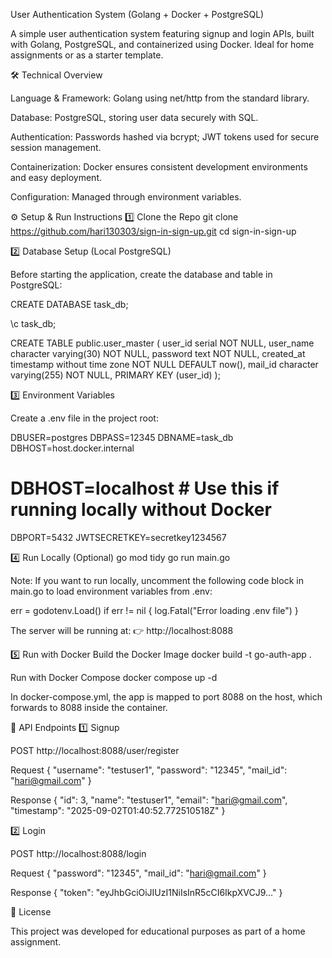 User Authentication System (Golang + Docker + PostgreSQL)

A simple user authentication system featuring signup and login APIs, built with Golang, PostgreSQL, and containerized using Docker.
Ideal for home assignments or as a starter template.

🛠 Technical Overview

Language & Framework: Golang using net/http from the standard library.

Database: PostgreSQL, storing user data securely with SQL.

Authentication: Passwords hashed via bcrypt; JWT tokens used for secure session management.

Containerization: Docker ensures consistent development environments and easy deployment.

Configuration: Managed through environment variables.

⚙️ Setup & Run Instructions
1️⃣ Clone the Repo
git clone https://github.com/hari130303/sign-in-sign-up.git
cd sign-in-sign-up

2️⃣ Database Setup (Local PostgreSQL)

Before starting the application, create the database and table in PostgreSQL:

CREATE DATABASE task_db;

\c task_db;

CREATE TABLE public.user_master (
    user_id serial NOT NULL,
    user_name character varying(30) NOT NULL,
    password text NOT NULL,
    created_at timestamp without time zone NOT NULL DEFAULT now(),
    mail_id character varying(255) NOT NULL,
    PRIMARY KEY (user_id)
);

3️⃣ Environment Variables

Create a .env file in the project root:

DBUSER=postgres
DBPASS=12345
DBNAME=task_db
DBHOST=host.docker.internal
# DBHOST=localhost   # Use this if running locally without Docker
DBPORT=5432
JWTSECRETKEY=secretkey1234567

4️⃣ Run Locally (Optional)
go mod tidy
go run main.go


Note: If you want to run locally, uncomment the following code block in main.go to load environment variables from .env:

err = godotenv.Load()
if err != nil {
    log.Fatal("Error loading .env file")
}


The server will be running at:
👉 http://localhost:8088

5️⃣ Run with Docker
Build the Docker Image
docker build -t go-auth-app .

Run with Docker Compose
docker compose up -d


In docker-compose.yml, the app is mapped to port 8088 on the host, which forwards to 8088 inside the container.

🔑 API Endpoints
1️⃣ Signup

POST http://localhost:8088/user/register

Request
{
  "username": "testuser1",
  "password": "12345",
  "mail_id": "hari@gmail.com"
}

Response
{
  "id": 3,
  "name": "testuser1",
  "email": "hari@gmail.com",
  "timestamp": "2025-09-02T01:40:52.772510518Z"
}

2️⃣ Login

POST http://localhost:8088/login

Request
{
  "password": "12345",
  "mail_id": "hari@gmail.com"
}

Response
{
  "token": "eyJhbGciOiJIUzI1NiIsInR5cCI6IkpXVCJ9..."
}


📜 License

This project was developed for educational purposes as part of a home assignment.